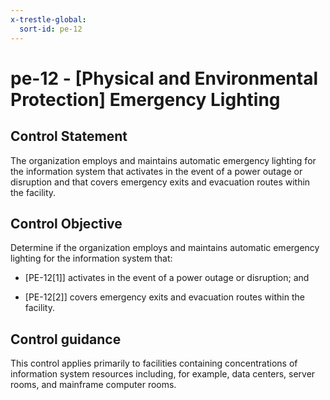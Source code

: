 ```yaml
---
x-trestle-global:
  sort-id: pe-12
---
```


# pe-12 - \[Physical and Environmental Protection\] Emergency Lighting

## Control Statement

The organization employs and maintains automatic emergency lighting for the information system that activates in the event of a power outage or disruption and that covers emergency exits and evacuation routes within the facility.

## Control Objective

Determine if the organization employs and maintains automatic emergency lighting for the information system that:

- \[PE-12[1]\] activates in the event of a power outage or disruption; and

- \[PE-12[2]\] covers emergency exits and evacuation routes within the facility.

## Control guidance

This control applies primarily to facilities containing concentrations of information system resources including, for example, data centers, server rooms, and mainframe computer rooms.
